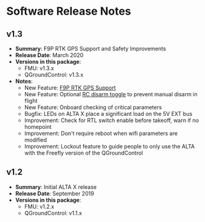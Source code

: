 # Software Release Notes

## v1.3

* **Summary**: F9P RTK GPS Support and Safety Improvements
* **Release Date**: March 2020
* **Versions in this package**: 
  * FMU: v1.3.x
  * QGroundControl: v1.3.x
* **Notes**:
  * New Feature: [F9P RTK GPS Support](../rtk-gps/)
  * New Feature: Optional [RC disarm toggle](untitled-7.md#rc-disarm-lockout) to prevent manual disarm in flight
  * New Feature: Onboard checking of critical parameters
  * Bugfix: LEDs on ALTA X place a significant load on the 5V EXT bus
  * Improvement: Check for RTL switch enable before takeoff, warn if no homepoint
  * Improvement: Don't require reboot when wifi parameters are modified
  * Improvement: Lockout feature to guide people to only use the ALTA with the Freefly version of the QGroundControl

## v1.2

* **Summary**: Initial ALTA X release
* **Release Date**: September 2019
* **Versions in this package**: 
  * FMU: v1.2.x
  * QGroundControl: v1.1.x



